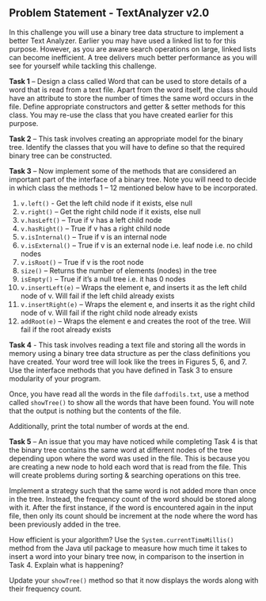 ## Problem Statement - TextAnalyzer v2.0

In this challenge you will use a binary tree data structure to implement a better Text Analyzer. Earlier you may have used a linked list to for this purpose. However, as you are aware search operations on large, linked lists can become inefficient. A tree delivers much better performance as you will see for yourself while tackling this challenge.

**Task 1** – Design a class called Word that can be used to store details of a word that is read from a text file. Apart from the word itself, the class should have an attribute to store the number of times the same word occurs in the file. Define appropriate constructors and getter & setter methods for this class. You may re-use the class that you have created earlier for this purpose.

**Task 2** – This task involves creating an appropriate model for the binary tree. Identify the classes that you will have to define so that the required binary tree can be constructed. 

**Task 3** – Now implement some of the methods that are considered an important part of the interface of a binary tree. Note you will need to decide in which class the methods 1 – 12 mentioned below have to be incorporated. 

1.	`v.left()` - Get the left child node if it exists, else null
2.	`v.right()` – Get the right child node if it exists, else null
3.	`v.hasLeft()` – True if v has a left child node
4.	`v.hasRight()` – True if v has a right child node
5.	`v.isInternal()` – True if v is an internal node
6.	`v.isExternal()` – True if v is an external node i.e. leaf node i.e. no child nodes
7.	`v.isRoot()` – True if v is the root node
8.	`size()` – Returns the number of elements (nodes) in the tree
9.	`isEmpty()` – True if it’s a null tree i.e. it has 0 nodes
10.	`v.insertLeft(e)` – Wraps the element e, and inserts it as the left child node of v. Will fail if the left child already exists
11.	`v.insertRight(e)` – Wraps the element e, and inserts it as the right child node of v. Will fail if the right child node already exists
12.	`addRoot(e)` – Wraps the element e and creates the root of the tree. Will fail if the root already exists

**Task 4** - This task involves reading a text file and storing all the words in memory using a binary tree data structure as per the class definitions you have created. Your word tree will look like the trees in Figures 5, 6, and 7. Use the interface methods that you have defined in Task 3 to ensure modularity of your program.

Once, you have read all the words in the file `daffodils.txt`, use a method called `showTree()` to show all the words that have been found. You will note that the output is nothing but the contents of the file.

Additionally, print the total number of words at the end.

**Task 5** – An issue that you may have noticed while completing Task 4 is that the binary tree contains the same word at different nodes of the tree depending upon where the word was used in the file. This is because you are creating a new node to hold each word that is read from the file. This will create problems during sorting & searching operations on this tree.

Implement a strategy such that the same word is not added more than once in the tree. Instead, the frequency count of the word should be stored along with it. After the first instance, if the word is encountered again in the input file, then only its count should be increment at the node where the word has been previously added in the tree.

How efficient is your algorithm? Use the `System.currentTimeMillis()` method from the Java util package to measure how much time it takes to insert a word into your binary tree now, in comparison to the insertion in Task 4. Explain what is happening?

Update your `showTree()` method so that it now displays the words along with their frequency count.
